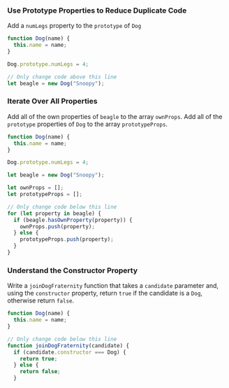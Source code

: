 ### Use Prototype Properties to Reduce Duplicate Code

Add a ```numLegs``` property to the ```prototype``` of ```Dog```

```javascript
function Dog(name) {
  this.name = name;
}

Dog.prototype.numLegs = 4;

// Only change code above this line
let beagle = new Dog("Snoopy");
```

### Iterate Over All Properties

Add all of the own properties of ```beagle``` to the array ```ownProps```. Add all of the ```prototype``` properties of ```Dog``` to the array ```prototypeProps```.

```javascript 
function Dog(name) {
  this.name = name;
}

Dog.prototype.numLegs = 4;

let beagle = new Dog("Snoopy");

let ownProps = [];
let prototypeProps = [];

// Only change code below this line
for (let property in beagle) {
  if (beagle.hasOwnProperty(property)) {
    ownProps.push(property);
  } else {
    prototypeProps.push(property);
  }
}
```

### Understand the Constructor Property

Write a ```joinDogFraternity``` function that takes a ```candidate``` parameter and, using the ```constructor``` property, return ```true``` if the candidate is a ```Dog```, otherwise return ```false```.

```javascript
function Dog(name) {
  this.name = name;
}

// Only change code below this line
function joinDogFraternity(candidate) {
  if (candidate.constructor === Dog) {
    return true;
  } else {
    return false;
  }
```
